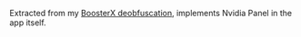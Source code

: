 Extracted from my [BoosterX deobfuscation](https://github.com/Reginald-Blechman/BoosterX), implements Nvidia Panel in the app itself.
